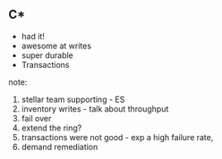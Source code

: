 ##  C*
* had it! <!-- .element: class="fragment" data-fragment-index="1" -->
* awesome at writes  <!-- .element: class="fragment" data-fragment-index="2" -->
* super durable <!-- .element: class="fragment" data-fragment-index="3" -->
* Transactions <!-- .element: class="fragment" data-fragment-index="4" -->

note:
1. stellar team supporting - ES
1. inventory writes - talk about throughput
1. fail over
1. extend the ring?
1. transactions were not good - exp a high failure rate,
1. demand remediation

